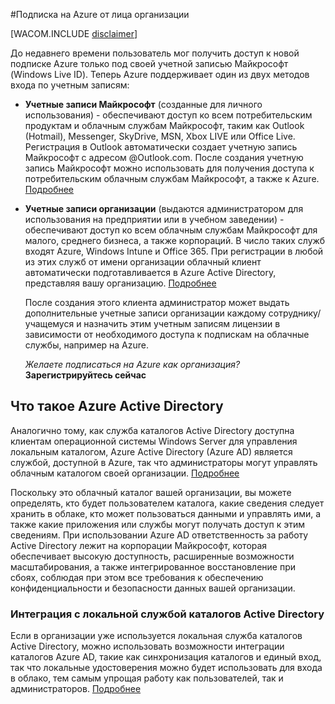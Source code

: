 <properties umbracoNaviHide="0" pageTitle="Как настроить облачные службы" metaKeywords="Облачные службы Azure, облачная служба, настройка облачной службы" description="Сведения по настройке облачных служб Azure" linkid="manage-windows-how-to-guide-storage-accounts" urlDisplayName="Практическое руководство. Учетные записи хранения" headerExpose="" footerExpose="" disqusComments="1" title="Подписка на Azure от лица организации" authors="" />



#Подписка на Azure от лица организации

[WACOM.INCLUDE [disclaimer](../includes/disclaimer.md)]

До недавнего времени пользователь мог получить доступ к новой подписке Azure только под своей учетной записью Майкрософт (Windows Live ID). Теперь Azure поддерживает один из двух методов входа по учетным записям:

* **Учетные записи Майкрософт** (созданные для личного использования) - обеспечивают доступ ко всем потребительским продуктам и облачным службам Майкрософт, таким как Outlook (Hotmail), Messenger, SkyDrive, MSN, Xbox LIVE или Office Live. Регистрация в Outlook автоматически создает учетную запись Майкрософт с адресом @Outlook.com. После создания учетную запись Майкрософт можно использовать для получения доступа к потребительским облачным службам Майкрософт, а также к Azure. [Подробнее](http://windows.microsoft.com/ru-ru/windows-live/sign-in-what-is-microsoft-account)

* **Учетные записи организации** (выдаются администратором для использования на предприятии или в учебном заведении) - обеспечивают доступ ко всем облачным службам Майкрософт для малого, среднего бизнеса, а также корпораций. В число таких служб входят Azure, Windows Intune и Office 365. При регистрации в любой из этих служб от имени организации облачный клиент автоматически подготавливается в Azure Active Directory, представляя вашу организацию. [Подробнее](http://technet.microsoft.com/ru-ru/library/jj573650) 

	После создания этого клиента администратор может выдать дополнительные учетные записи организации каждому сотруднику/учащемуся и назначить этим учетным записям лицензии в зависимости от необходимого доступа к подпискам на облачные службы, например на Azure. 

	*Желаете подписаться на Azure как организация?* **Зарегистрируйтесь сейчас**

<h2>Что такое Azure Active Directory</h2>

Аналогично тому, как служба каталогов Active Directory доступна клиентам операционной системы Windows Server для управления локальным каталогом, Azure Active Directory (Azure AD) является службой, доступной в Azure, так что администраторы могут управлять облачным каталогом своей организации. [Подробнее](http://technet.microsoft.com/ru-ru/library/hh967619)

Поскольку это облачный каталог вашей организации, вы можете определять, кто будет пользователем каталога, какие сведения следует хранить в облаке, кто может пользоваться данными и управлять ими, а также какие приложения или службы могут получать доступ к этим сведениям. При использовании Azure AD ответственность за работу Active Directory лежит на корпорации Майкрософт, которая обеспечивает высокую доступность, расширенные возможности масштабирования, а также интегрированное восстановление при сбоях, соблюдая при этом все требования к обеспечению конфиденциальности и безопасности данных вашей организации.

<h3>Интеграция с локальной службой каталогов Active Directory</h3>

Если в организации уже используется локальная служба каталогов Active Directory, можно использовать возможности интеграции каталогов Azure AD, такие как синхронизация каталогов и единый вход, так что локальные удостоверения можно будет использовать для входа в облако, тем самым упрощая работу как пользователей, так и администраторов. [Подробнее](http://technet.microsoft.com/ru-ru/library/jj573653)

